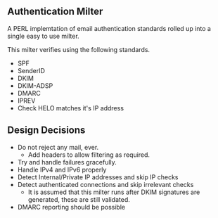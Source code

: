 Authentication Milter
---------------------

A PERL implemtation of email authentication standards rolled up into a single easy to use milter.

This milter verifies using the following standards.

- SPF
- SenderID
- DKIM
- DKIM-ADSP
- DMARC
- IPREV
- Check HELO matches it's IP address

Design Decisions
----------------

- Do not reject any mail, ever.
  - Add headers to allow filtering as required.
- Try and handle failures gracefully.
- Handle IPv4 and IPv6 properly
- Detect Internal/Private IP addresses and skip IP checks
- Detect authenticated connections and skip irrelevant checks
  - It is assumed that this milter runs after DKIM signatures are generated, these are still validated.
- DMARC reporting should be possible


